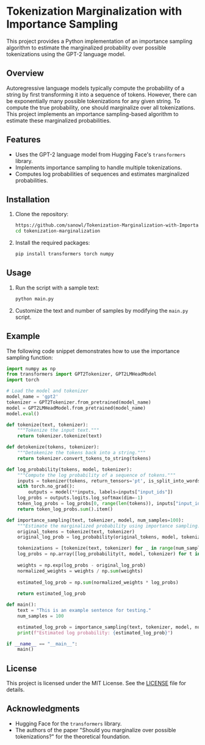 




# Tokenization Marginalization with Importance Sampling

This project provides a Python implementation of an importance sampling algorithm to estimate the marginalized probability over possible tokenizations using the GPT-2 language model.

## Overview

Autoregressive language models typically compute the probability of a string by first transforming it into a sequence of tokens. However, there can be exponentially many possible tokenizations for any given string. To compute the true probability, one should marginalize over all tokenizations. This project implements an importance sampling-based algorithm to estimate these marginalized probabilities.

## Features

- Uses the GPT-2 language model from Hugging Face's `transformers` library.
- Implements importance sampling to handle multiple tokenizations.
- Computes log probabilities of sequences and estimates marginalized probabilities.

## Installation

1. Clone the repository:
    ```sh
    https://github.com/sanowl/Tokenization-Marginalization-with-Importance-Sampling.git
    cd tokenization-marginalization
    ```

2. Install the required packages:
    ```sh
    pip install transformers torch numpy
    ```

## Usage

1. Run the script with a sample text:
    ```sh
    python main.py
    ```

2. Customize the text and number of samples by modifying the `main.py` script.

## Example

The following code snippet demonstrates how to use the importance sampling function:

```python
import numpy as np
from transformers import GPT2Tokenizer, GPT2LMHeadModel
import torch

# Load the model and tokenizer
model_name = 'gpt2'
tokenizer = GPT2Tokenizer.from_pretrained(model_name)
model = GPT2LMHeadModel.from_pretrained(model_name)
model.eval()

def tokenize(text, tokenizer):
    """Tokenize the input text."""
    return tokenizer.tokenize(text)

def detokenize(tokens, tokenizer):
    """Detokenize the tokens back into a string."""
    return tokenizer.convert_tokens_to_string(tokens)

def log_probability(tokens, model, tokenizer):
    """Compute the log probability of a sequence of tokens."""
    inputs = tokenizer(tokens, return_tensors='pt', is_split_into_words=True)
    with torch.no_grad():
        outputs = model(**inputs, labels=inputs["input_ids"])
    log_probs = outputs.logits.log_softmax(dim=-1)
    token_log_probs = log_probs[0, range(len(tokens)), inputs["input_ids"]]
    return token_log_probs.sum().item()

def importance_sampling(text, tokenizer, model, num_samples=100):
    """Estimate the marginalized probability using importance sampling."""
    original_tokens = tokenize(text, tokenizer)
    original_log_prob = log_probability(original_tokens, model, tokenizer)

    tokenizations = [tokenize(text, tokenizer) for _ in range(num_samples)]
    log_probs = np.array([log_probability(t, model, tokenizer) for t in tokenizations])
    
    weights = np.exp(log_probs - original_log_prob)
    normalized_weights = weights / np.sum(weights)
    
    estimated_log_prob = np.sum(normalized_weights * log_probs)
    
    return estimated_log_prob

def main():
    text = "This is an example sentence for testing."
    num_samples = 100

    estimated_log_prob = importance_sampling(text, tokenizer, model, num_samples=num_samples)
    print(f"Estimated log probability: {estimated_log_prob}")

if __name__ == "__main__":
    main()
```

## License

This project is licensed under the MIT License. See the [LICENSE](LICENSE) file for details.

## Acknowledgments

- Hugging Face for the `transformers` library.
- The authors of the paper "Should you marginalize over possible tokenizations?" for the theoretical foundation.
